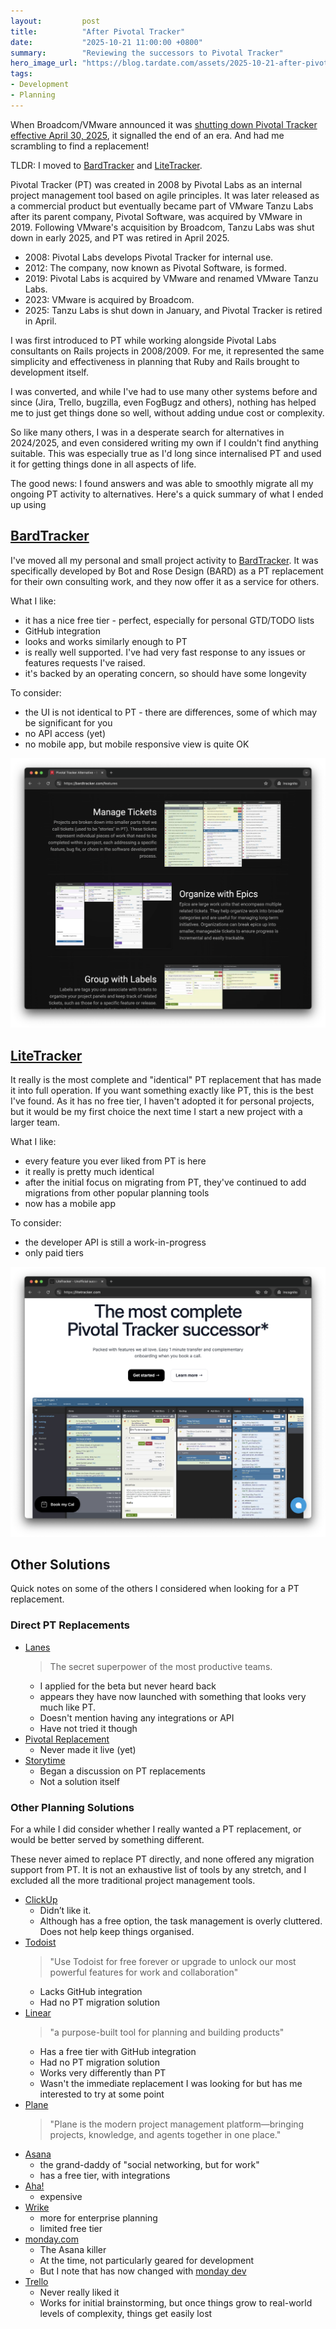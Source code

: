 ```yaml
---
layout:         post
title:          "After Pivotal Tracker"
date:           "2025-10-21 11:00:00 +0800"
summary:        "Reviewing the successors to Pivotal Tracker"
hero_image_url: "https://blog.tardate.com/assets/2025-10-21-after-pivotal-tracker/bardtracker-1.png"
tags:
- Development
- Planning
---
```


When Broadcom/VMware announced it was
[shutting down Pivotal Tracker effective April 30, 2025](https://web.archive.org/web/20250321135732/https://www.pivotaltracker.com/blog/2024-09-18-end-of-life), it signalled the end of an era. And had me scrambling to find a replacement!

TLDR: I moved to
[BardTracker](https://bardtracker.com/) and
[LiteTracker](https://litetracker.com/).

Pivotal Tracker (PT) was created in 2008 by Pivotal Labs as an internal project management tool based on agile principles. It was later released as a commercial product but eventually became part of VMware Tanzu Labs after its parent company, Pivotal Software, was acquired by VMware in 2019. Following VMware's acquisition by Broadcom, Tanzu Labs was shut down in early 2025, and PT was retired in April 2025.

* 2008: Pivotal Labs develops Pivotal Tracker for internal use.
* 2012: The company, now known as Pivotal Software, is formed.
* 2019: Pivotal Labs is acquired by VMware and renamed VMware Tanzu Labs.
* 2023: VMware is acquired by Broadcom.
* 2025: Tanzu Labs is shut down in January, and Pivotal Tracker is retired in April.

I was first introduced to PT while working alongside Pivotal Labs consultants on Rails projects in 2008/2009.
For me, it represented the same simplicity and effectiveness in planning that Ruby and Rails brought to development itself.

I was converted, and while I've had to use many other systems before and since (Jira, Trello, bugzilla, even FogBugz and others),
nothing has helped me to just get things done so well, without adding undue cost or complexity.

So like many others, I was in a desperate search for alternatives in 2024/2025, and even considered writing my own if I couldn't find anything suitable. This was especially true as I'd long since internalised PT and used it for getting things done in all aspects of life.

The good news: I found answers and was able to smoothly migrate all my ongoing PT activity to alternatives. Here's a quick summary of what I ended up using

## [BardTracker](https://bardtracker.com/)

I've moved all my personal and small project activity to [BardTracker](https://bardtracker.com/).
It was specifically developed by Bot and Rose Design (BARD) as a PT replacement for their own consulting work,
and they now offer it as a service for others.

What I like:

* it has a nice free tier - perfect, especially for personal GTD/TODO lists
* GitHub integration
* looks and works similarly enough to PT
* is really well supported. I've had very fast response to any issues or features requests I've raised.
* it's backed by an operating concern, so should have some longevity

To consider:

* the UI is not identical to PT - there are differences, some of which may be significant for you
* no API access (yet)
* no mobile app, but mobile responsive view is quite OK

[![bardtracker-1](/assets/2025-10-21-after-pivotal-tracker/bardtracker-1.png)](https://bardtracker.com/)

## [LiteTracker](https://litetracker.com/)

It really is the most complete and "identical" PT replacement that has made it into full operation.
If you want something exactly like PT, this is the best I've found.
As it has no free tier, I haven't adopted it for personal projects,
but it would be my first choice the next time I start a new project with a larger team.

What I like:

* every feature you ever liked from PT is here
* it really is pretty much identical
* after the initial focus on migrating from PT, they've continued to add migrations from other popular planning tools
* now has a mobile app

To consider:

* the developer API is still a work-in-progress
* only paid tiers

[![litetracker-1](/assets/2025-10-21-after-pivotal-tracker/litetracker-1.png)](https://litetracker.com/)

## Other Solutions

Quick notes on some of the others I considered when looking for a PT replacement.

### Direct PT Replacements

* [Lanes](https://lanes.pm/)
    > The secret superpower of the most productive teams.
    * I applied for the beta but never heard back
    * appears they have now launched with something that looks very much like PT.
    * Doesn't mention having any integrations or API
    * Have not tried it though
* [Pivotal Replacement](https://www.pivotalreplacement.com/)
    * Never made it live (yet)
* [Storytime](https://talk.storytime.solutions/)
    * Began a discussion on PT replacements
    * Not a solution itself

### Other Planning Solutions

For a while I did consider whether I really wanted a PT replacement, or would be better served by something different.

These never aimed to replace PT directly, and none offered any migration support from PT.
It is not an exhaustive list of tools by any stretch, and I excluded all the more traditional project management tools.

* [ClickUp](https://clickup.com/)
    * Didn’t like it.
    * Although has a free option, the task management is overly cluttered. Does not help keep things organised.
* [Todoist](https://www.todoist.com/)
    > "Use Todoist for free forever or upgrade to unlock our most powerful features for work and collaboration"
    * Lacks GitHub integration
    * Had no PT migration solution
* [Linear](https://linear.app/homepage)
    > "a purpose-built tool for planning and building products"
    * Has a free tier with GitHub integration
    * Had no PT migration solution
    * Works very differently than PT
    * Wasn't the immediate replacement I was looking for but has me interested to try at some point
* [Plane](https://plane.so/)
    > "Plane is the modern project management platform—bringing projects, knowledge, and agents together in one place."
* [Asana](https://asana.com/)
    * the grand-daddy of "social networking, but for work"
    * has a free tier, with integrations
* [Aha!](https://www.aha.io/)
    * expensive
* [Wrike](https://www.wrike.com/)
    * more for enterprise planning
    * limited free tier
* [monday.com](http://monday.com/)
    * The Asana killer
    * At the time, not particularly geared for development
    * But I note that has now changed with [monday dev](https://monday.com/w/dev)
* [Trello](https://trello.com/)
    * Never really liked it
    * Works for initial brainstorming, but once things grow to real-world levels of complexity, things get easily lost
